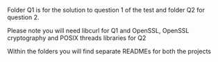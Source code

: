 Folder Q1 is for the solution to question 1 of the test and folder Q2 for question 2.

Please note you will need libcurl for Q1 and OpenSSL, OpenSSL cryptography and POSIX threads libraries for Q2

Within the folders you will find separate READMEs for both the projects
